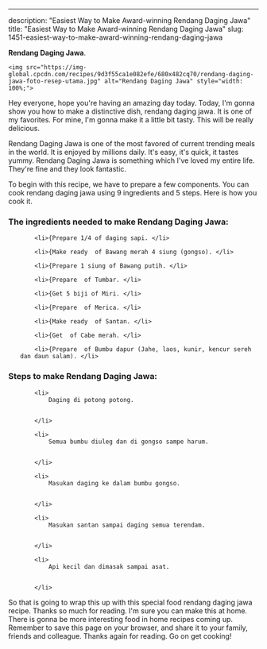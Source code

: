 ---
description: "Easiest Way to Make Award-winning Rendang Daging Jawa"
title: "Easiest Way to Make Award-winning Rendang Daging Jawa"
slug: 1451-easiest-way-to-make-award-winning-rendang-daging-jawa

<p>
	<strong>Rendang Daging Jawa</strong>. 
	
</p>
<p>
	
	<img src="https://img-global.cpcdn.com/recipes/9d3f55ca1e082efe/680x482cq70/rendang-daging-jawa-foto-resep-utama.jpg" alt="Rendang Daging Jawa" style="width: 100%;">
	
	
</p>
<p>
	Hey everyone, hope you're having an amazing day today. Today, I'm gonna show you how to make a distinctive dish, rendang daging jawa. It is one of my favorites. For mine, I'm gonna make it a little bit tasty. This will be really delicious.
</p>
	
<p>
	Rendang Daging Jawa is one of the most favored of current trending meals in the world. It is enjoyed by millions daily. It's easy, it's quick, it tastes yummy. Rendang Daging Jawa is something which I've loved my entire life. They're fine and they look fantastic.
</p>
<p>
	
</p>

<p>
To begin with this recipe, we have to prepare a few components. You can cook rendang daging jawa using 9 ingredients and 5 steps. Here is how you cook it.
</p>

<h3>The ingredients needed to make Rendang Daging Jawa:</h3>

<ol>
	
		<li>{Prepare 1/4 of daging sapi. </li>
	
		<li>{Make ready  of Bawang merah 4 siung (gongso). </li>
	
		<li>{Prepare 1 siung of Bawang putih. </li>
	
		<li>{Prepare  of Tumbar. </li>
	
		<li>{Get 5 biji of Miri. </li>
	
		<li>{Prepare  of Merica. </li>
	
		<li>{Make ready  of Santan. </li>
	
		<li>{Get  of Cabe merah. </li>
	
		<li>{Prepare  of Bumbu dapur (Jahe, laos, kunir, kencur sereh dan daun salam). </li>
	
</ol>
<p>
	
</p>

<h3>Steps to make Rendang Daging Jawa:</h3>

<ol>
	
		<li>
			Daging di potong potong.
			
			
		</li>
	
		<li>
			Semua bumbu diuleg dan di gongso sampe harum.
			
			
		</li>
	
		<li>
			Masukan daging ke dalam bumbu gongso.
			
			
		</li>
	
		<li>
			Masukan santan sampai daging semua terendam.
			
			
		</li>
	
		<li>
			Api kecil dan dimasak sampai asat.
			
			
		</li>
	
</ol>

<p>
	
</p>

<p>
	So that is going to wrap this up with this special food rendang daging jawa recipe. Thanks so much for reading. I'm sure you can make this at home. There is gonna be more interesting food in home recipes coming up. Remember to save this page on your browser, and share it to your family, friends and colleague. Thanks again for reading. Go on get cooking!
</p>

